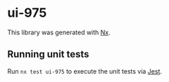 # ui-975

This library was generated with [Nx](https://nx.dev).

## Running unit tests

Run `nx test ui-975` to execute the unit tests via [Jest](https://jestjs.io).
